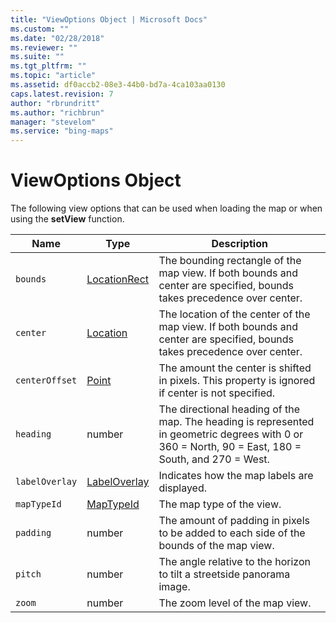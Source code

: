 ```yaml
---
title: "ViewOptions Object | Microsoft Docs"
ms.custom: ""
ms.date: "02/28/2018"
ms.reviewer: ""
ms.suite: ""
ms.tgt_pltfrm: ""
ms.topic: "article"
ms.assetid: df0accb2-08e3-44b0-bd7a-4ca103aa0130
caps.latest.revision: 7
author: "rbrundritt"
ms.author: "richbrun"
manager: "stevelom"
ms.service: "bing-maps"
---
```


# ViewOptions Object

The following view options that can be used when loading the map or when using the **setView** function.

Name          | Type            | Description
------------- | --------------- | -----------------------------------
`bounds`        | [LocationRect](locationrect-class.md)    | The bounding rectangle of the map view. If both bounds and center are specified, bounds takes precedence over center.
`center`        | [Location](location-class.md)        | The location of the center of the map view. If both bounds and center are specified, bounds takes precedence over center.
`centerOffset` | [Point](point-class.md) | The amount the center is shifted in pixels. This property is ignored if center is not specified.
`heading`       | number          | The directional heading of the map. The heading is represented in geometric degrees with 0 or 360 = North, 90 = East, 180 = South, and 270 = West.
`labelOverlay`  | [LabelOverlay](labeloverlay-enumeration.md) | Indicates how the map labels are displayed.
`mapTypeId`     | [MapTypeId](maptypeid-enumeration.md)       | The map type of the view. 
`padding`       | number          | The amount of padding in pixels to be added to each side of the bounds of the map view.
`pitch`         | number          | The angle relative to the horizon to tilt a streetside panorama image.
`zoom`          | number          | The zoom level of the map view.
